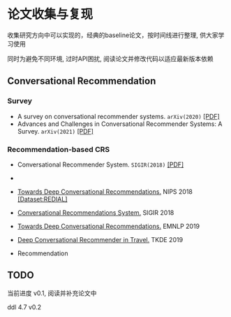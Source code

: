 # 论文收集与复现

收集研究方向中可以实现的，经典的baseline论文，按时间线进行整理, 供大家学习使用

同时为避免不同环境, 过时API困扰, 阅读论文并修改代码以适应最新版本依赖

## Conversational Recommendation

### Survey

  + A survey on conversational recommender systems. `arXiv(2020)` [[PDF]](https://arxiv.org/pdf/2004.00646.pdf)
  + Advances and Challenges in Conversational Recommender Systems: A Survey. `arXiv(2021)` [[PDF]](https://arxiv.org/pdf/2101.09459.pdf)

### Recommendation-based CRS

  + Conversational Recommender System. `SIGIR(2018)` [[PDF]](https://arxiv.org/pdf/1806.03277)
  + 
  + [Towards Deep Conversational Recommendations.](https://arxiv.org/abs/1812.07617) NIPS 2018 [[Dataset:REDIAL]](https://redialdata.github.io/website/)
  + [Conversational Recommendations System.](https://arxiv.org/abs/1806.03277) SIGIR 2018
  + [Towards Deep Conversational Recommendations.](https://arxiv.org/abs/1908.05391) EMNLP 2019
  + [Deep Conversational Recommender in Travel.](https://arxiv.org/abs/1907.00710) TKDE 2019

+ Recommendation

    

## TODO

当前进度 v0.1, 阅读并补充论文中

ddl 4.7 v0.2

